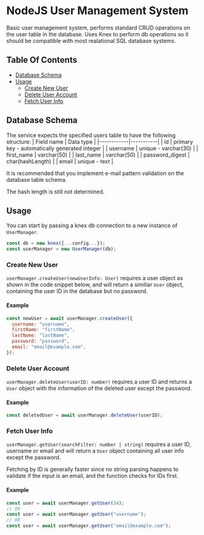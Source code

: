 # NodeJS User Management System

Basic user management system, performs standard CRUD operations on the user table in the database.
Uses Knex to perform db operations so it should be compatible with most realational SQL database systems.

## Table Of Contents

- [Database Schema](#database-schema)
- [Usage](#usage)
  - [Create New User](#create-new-user)
  - [Delete User Account](#delete-user-account)
  - [Fetch User Info](#fetch-user-info)

## Database Schema

The service expects the specified users table to have the following structure:
| Field name | Data type |
|------------|-----------|
| id | primary key - automatically generated integer |
| username | unique - varchar(30) |
| first_name | varchar(50) |
| last_name | varchar(50) |
| password_digest | char(hashLength) |
| email | unique - text |

It is recommended that you implement e-mail pattern validation on the database table schema.

The hash length is still not determined.

## Usage

You can start by passing a knex db connection to a new instance of `UserManager`.

```javascript
const db = new knex({...config...});
const userManager = new UserManager(db);
```

### Create New User

`userManager.createUser(newUserInfo: User)` requires a user object as shown in the code snippet below, and will return a similiar `User` object, containing the user ID in the database but no password.

#### Example

```javascript
const newUser = await userManager.createUser({
  username: "username",
  firstName: "firstName",
  lastName: "lastName",
  password: "password",
  email: "email@example.com",
});
```

### Delete User Account

`userManager.deleteUser(userID: number)` requires a user ID and returns a `User` object with the information of the deleted user except the password.

#### Example

```javascript
const deletedUser = await userManager.deleteUser(userID);
```

### Fetch User Info

`userManager.getUser(searchFilter: number | string)` requires a user ID, username or email and will return a `User` object containing all user info except the password.

Fetching by ID is generally faster since no string parsing happens to validate if the input is an email, and the function checks for IDs first.

#### Example

```javascript
const user = await userManager.getUser(34);
// OR
const user = await userManager.getUser("username");
// OR
const user = await userManager.getUser("email@example.com");
```
